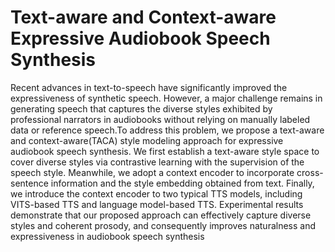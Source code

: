 # Text-aware and Context-aware Expressive Audiobook Speech Synthesis

Recent advances in text-to-speech have significantly improved the expressiveness of synthetic speech. However, a major challenge remains in generating speech that captures the diverse styles exhibited by professional narrators in audiobooks without relying on manually labeled data or reference speech.To address this problem, we propose a text-aware and context-aware(TACA) style modeling approach for expressive audiobook speech synthesis. We first establish a text-aware style space to cover diverse styles via contrastive learning with the supervision of the speech style. Meanwhile, we adopt a context encoder to incorporate cross-sentence information and the style embedding obtained from text. Finally, we introduce the context encoder to two typical TTS models, including VITS-based TTS and language model-based TTS. Experimental results demonstrate that our proposed approach can effectively capture diverse styles and coherent prosody, and consequently improves naturalness and expressiveness in audiobook speech synthesis
